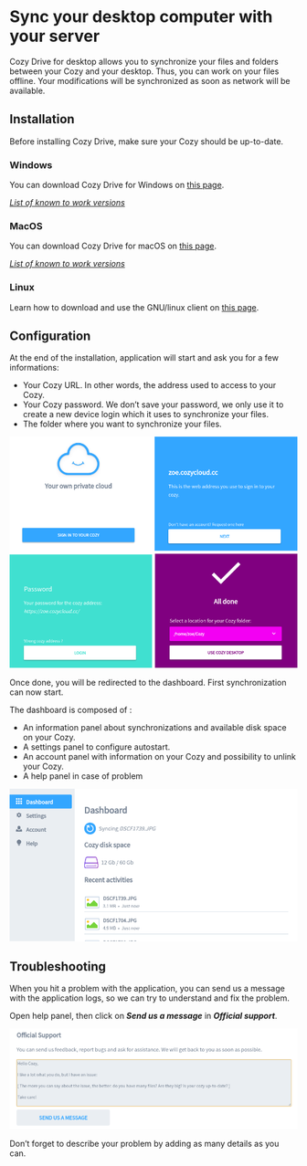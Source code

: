 # Sync your desktop computer with your server

Cozy Drive for desktop allows you to synchronize your files and folders between your Cozy and your desktop. Thus, you can work on your files offline. Your modifications will be synchronized as soon as network will be available.

## Installation

Before installing Cozy Drive, make sure your Cozy should be up-to-date.


### Windows

You can download Cozy Drive for Windows on [this page](https://docs.cozy.io/en/download/).

_[List of known to work versions](https://cozy-labs.github.io/cozy-desktop/doc/usage/windows)_

### MacOS

You can download Cozy Drive for macOS on [this page](https://docs.cozy.io/en/download/).

_[List of known to work versions](https://cozy-labs.github.io/cozy-desktop/doc/usage/macos)_

### Linux

Learn how to download and use the GNU/linux client on [this page](linux).

## Configuration

At the end of the installation, application will start and ask you for a few informations:

* Your Cozy URL. In other words, the address used to access to your Cozy.
* Your Cozy password. We don’t save your password, we only use it to create a new device login which it uses to synchronize your files.
* The folder where you want to synchronize your files.

![Onboarding](/assets/images/desktop/en_onboarding.png)

Once done, you will be redirected to the dashboard. First synchronization can now start.

The dashboard is composed of :

* An information panel about synchronizations and available disk space on your Cozy.
* A settings panel to configure autostart.
* An account panel with information on your Cozy and possibility to unlink your Cozy.
* A help panel in case of problem

![Dashboard](/assets/images/desktop/en_dashboard.png)


##  Troubleshooting

When you hit a problem with the application, you can send us a message with the application logs, so we can try to understand and fix the problem.

Open help panel, then click on ***Send us a message*** in ***Official support***.

![Trouble](/assets/images/desktop/en_trouble.png)

Don’t forget to describe your problem by adding as many details as you can.
